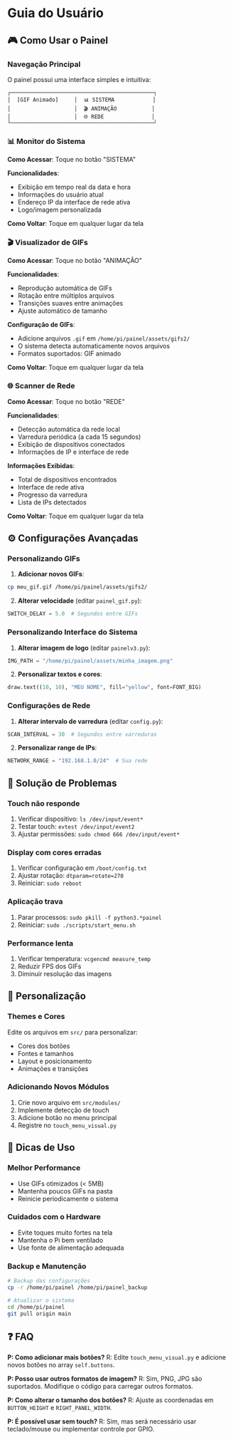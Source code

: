 # Guia do Usuário

## 🎮 Como Usar o Painel

### Navegação Principal

O painel possui uma interface simples e intuitiva:

```
┌─────────────────────────────────────────────┐
│  [GIF Animado]     │  📊 SISTEMA            │
│                    │  🎬 ANIMAÇÃO           │
│                    │  🌐 REDE               │
└─────────────────────────────────────────────┘
```

### 📊 Monitor do Sistema

**Como Acessar**: Toque no botão "SISTEMA"

**Funcionalidades**:
- Exibição em tempo real da data e hora
- Informações do usuário atual
- Endereço IP da interface de rede ativa
- Logo/imagem personalizada

**Como Voltar**: Toque em qualquer lugar da tela

### 🎬 Visualizador de GIFs

**Como Acessar**: Toque no botão "ANIMAÇÃO"

**Funcionalidades**:
- Reprodução automática de GIFs
- Rotação entre múltiplos arquivos
- Transições suaves entre animações
- Ajuste automático de tamanho

**Configuração de GIFs**:
- Adicione arquivos `.gif` em `/home/pi/painel/assets/gifs2/`
- O sistema detecta automaticamente novos arquivos
- Formatos suportados: GIF animado

**Como Voltar**: Toque em qualquer lugar da tela

### 🌐 Scanner de Rede

**Como Acessar**: Toque no botão "REDE"

**Funcionalidades**:
- Detecção automática da rede local
- Varredura periódica (a cada 15 segundos)
- Exibição de dispositivos conectados
- Informações de IP e interface de rede

**Informações Exibidas**:
- Total de dispositivos encontrados
- Interface de rede ativa
- Progresso da varredura
- Lista de IPs detectados

**Como Voltar**: Toque em qualquer lugar da tela

## ⚙️ Configurações Avançadas

### Personalizando GIFs

1. **Adicionar novos GIFs**:
```bash
cp meu_gif.gif /home/pi/painel/assets/gifs2/
```

2. **Alterar velocidade** (editar `painel_gif.py`):
```python
SWITCH_DELAY = 5.0  # Segundos entre GIFs
```

### Personalizando Interface do Sistema

1. **Alterar imagem de logo** (editar `painelv3.py`):
```python
IMG_PATH = "/home/pi/painel/assets/minha_imagem.png"
```

2. **Personalizar textos e cores**:
```python
draw.text((10, 10), "MEU NOME", fill="yellow", font=FONT_BIG)
```

### Configurações de Rede

1. **Alterar intervalo de varredura** (editar `config.py`):
```python
SCAN_INTERVAL = 30  # Segundos entre varreduras
```

2. **Personalizar range de IPs**:
```python
NETWORK_RANGE = "192.168.1.0/24"  # Sua rede
```

## 🔧 Solução de Problemas

### Touch não responde
1. Verificar dispositivo: `ls /dev/input/event*`
2. Testar touch: `evtest /dev/input/event2`
3. Ajustar permissões: `sudo chmod 666 /dev/input/event*`

### Display com cores erradas
1. Verificar configuração em `/boot/config.txt`
2. Ajustar rotação: `dtparam=rotate=270`
3. Reiniciar: `sudo reboot`

### Aplicação trava
1. Parar processos: `sudo pkill -f python3.*painel`
2. Reiniciar: `sudo ./scripts/start_menu.sh`

### Performance lenta
1. Verificar temperatura: `vcgencmd measure_temp`
2. Reduzir FPS dos GIFs
3. Diminuir resolução das imagens

## 🎨 Personalização

### Themes e Cores
Edite os arquivos em `src/` para personalizar:
- Cores dos botões
- Fontes e tamanhos
- Layout e posicionamento
- Animações e transições

### Adicionando Novos Módulos
1. Crie novo arquivo em `src/modules/`
2. Implemente detecção de touch
3. Adicione botão no menu principal
4. Registre no `touch_menu_visual.py`

## 📱 Dicas de Uso

### Melhor Performance
- Use GIFs otimizados (< 5MB)
- Mantenha poucos GIFs na pasta
- Reinicie periodicamente o sistema

### Cuidados com o Hardware
- Evite toques muito fortes na tela
- Mantenha o Pi bem ventilado
- Use fonte de alimentação adequada

### Backup e Manutenção
```bash
# Backup das configurações
cp -r /home/pi/painel /home/pi/painel_backup

# Atualizar o sistema
cd /home/pi/painel
git pull origin main
```

## ❓ FAQ

**P: Como adicionar mais botões?**
R: Edite `touch_menu_visual.py` e adicione novos botões no array `self.buttons`.

**P: Posso usar outros formatos de imagem?**
R: Sim, PNG, JPG são suportados. Modifique o código para carregar outros formatos.

**P: Como alterar o tamanho dos botões?**
R: Ajuste as coordenadas em `BUTTON_HEIGHT` e `RIGHT_PANEL_WIDTH`.

**P: É possível usar sem touch?**
R: Sim, mas será necessário usar teclado/mouse ou implementar controle por GPIO.
